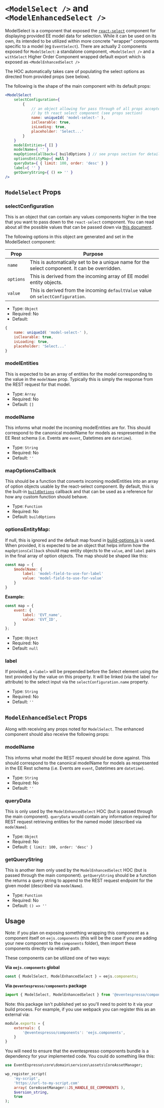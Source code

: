 # `<ModelSelect />` and `<ModelEnhancedSelect />`

ModelSelect is a component that exposed the [`react-select`](https://deploy-preview-2289--react-select.netlify.com/home) component for displaying provided EE model data for selection. While it can be used on its own, its intended to be utilized within more concrete "wrapper" components specific to a model (eg `EventSelect`).  There are actually 2 components exposed for `ModelSelect`:  a standalone component, `<ModelSelect />` and a `withSelect` Higher Order Component wrapped default export which is exposed as `<ModelEnhancedSelect />`

The HOC automatically takes care of populating the select options as directed from provided props (see below).

The following is the shape of the main component with its default props:

```jsx
<ModelSelect
    selectConfiguration={
        {
            // an object allowing for pass through of all props accepted
            // by th react select component (see props section)
            name: uniqueId( 'model-select-' ),
            isClearable: true,
            isLoading: true,
            placeholder: 'Select...'
        }
    }
    modelEntities={ [] }
    modelName={ '' }
    mapOptionsCallback={ buildOptions } // see props section for details
    optionsEntityMap={ null }
    queryData={ { limit: 100, order: 'desc' } }
    label={ '' }
    getQueryString={ () => '' }
/>
```

## `ModelSelect` Props

### selectConfiguration

This is an object that can contain any values components higher in the tree that you want to pass down to the `react-select` component.  You can read about all the possible values that can be passed down via [this document](https://deploy-preview-2289--react-select.netlify.com/props).

The following options in this object are generated and set in the ModelSelect component:

| Prop | Purpose |
|------|---------|
`name` | This is automatically set to be a unique name for the select component. It can be overridden.
`options` | This is derived from the incoming array of EE model entity objects.
`value` | This is derived from the incoming `defaultValue` value on `selectConfiguration`.


- Type: `Object`
- Required: No
- Default:
```js
{
    name: uniqueId( 'model-select-' ),
    isClearable: true,
    isLoading: true,
    placeholder: 'Select...'
}
```

### modelEntities

This is expected to be an array of entities for the model corresponding to the value in the `modelName` prop.  Typically this is simply the response from the REST request for that model.

- Type: `Array`
- Required: No
- Default: `[]`

### modelName

This informs what model the incoming modelEntities are for.  This should correspond to the canonical modelName for models as respresented in the EE Rest schema (i.e. Events are `event`, Datetimes are `datetime`).

- Type: `String`
- Required: No
- Default: `''`

### mapOptionsCallback

This should be a function that converts incoming modelEntities into an array of option objects usable by the react-select component.  By default, this is the built-in [`buildOptions`](../../../../../assets/src/components/form/model/base/build-options.js) callback and that can be used as a reference for how any custom function should behave.

- Type: `Function`
- Required: No
- Default: `buildOptions`

### optionsEntityMap:

If null, this is ignored and the default map found in [build-options.js](../../../../../src/components/form/select/build-options.js) is used.  When provided, it is expected to be an object that helps inform how the `mapOptionsCallback` should map entity objects to the `value`, and `label` pairs in the final array of option objects. The map should be shaped like this:

```js
const map = {
    $modelName: {
        label: 'model-field-to-use-for-label'
        value: 'model-field-to-use-for-value'
    }
}
```

**Example:**
```js
const map = {
    event: {
        label: 'EVT_name',
        value: 'EVT_ID',
    }
};

```

- Type: `Object`
- Required: No
- Default: `null`

### label

If provided, a `<label>` will be prepended before the Select element using the text provided by the value on this property.  It will be linked (via the label `for` attribute) to the select input via the `selectConfiguration.name` property.

- Type: `String`
- Required: No
- Default: `''`


## `ModelEnhancedSelect` Props

Along with receiving any props noted for `ModelSelect`.  The enhanced component should also receive the following props:

### modelName

This informs what model the REST request should be done against.  This should correspond to the canonical modelName for models as respresented in the EE Rest schema (i.e. Events are `event`, Datetimes are `datetime`).

- Type: `String`
- Required: No
- Default: `''`

### queryData

This is only used by the `ModelEnhancedSelect` HOC (but is passed through the main component).  `queryData` would contain any information required for REST request retrieving entities for the named model (described via `modelName`).

- Type: `Object`
- Required: No
- Default: `{ limit: 100, order: 'desc' }`

### getQueryString

This is another item only used by the `ModelEnhancedSelect` HOC (but is passed through the main component).  `getQueryString` should be a function the returns a query string to append to the REST request endpoint for the given model (described via `modelName`).

- Type: `Function`
- Required: No
- Default: `() => ''`


## Usage

Note: if you plan on exposing something wrapping this component as a component itself on `eejs.components` (this will be the case if you are adding your new component to the `components` folder), then import these components directly via relative path.

These components can be utilized one of two ways:

**Via `eejs.components` global**

```js
const { ModelSelect, ModelEnhancedSelect } = eejs.components;
```

**Via `@eventespresso/components` package**

```js
import { ModelSelect, ModelEnhancedSelect } from '@eventespresso/components'
```

Note: this package isn't published yet so you'll need to point to it via your build process. For example, if you use webpack you can register this as an external via:

```js
module.exports = {
    externals: {
        '@eventespresso/components': 'eejs.components',
    }
}
```

You will need to ensure that the eventespresso components bundle is a dependency for your implemented code.  You could do something like this:

```php
use EventEspresso\core\domain\services\assets\CoreAssetManager;

wp_register_script(
    'my-script',
    'https://url-to-my-script.com'
    array( CoreAssetManager::JS_HANDLE_EE_COMPONENTS ),
    $version_string,
    true
);
```
